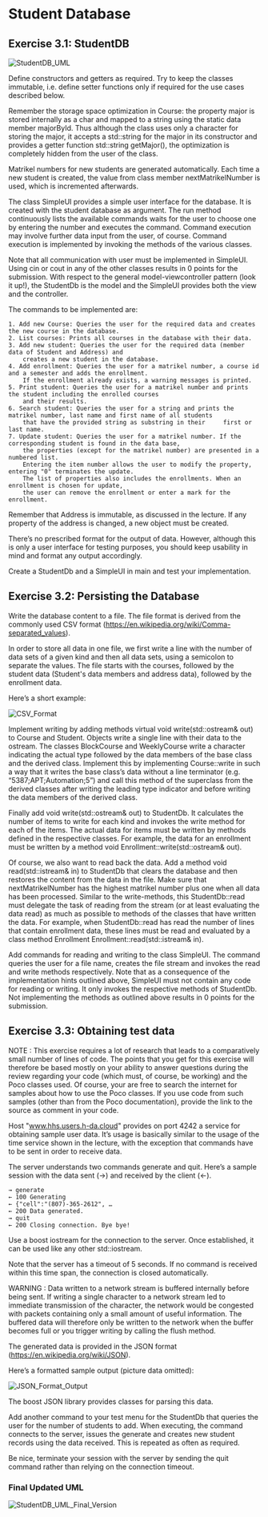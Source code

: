 # Student Database 

## Exercise 3.1: StudentDB

![StudentDB_UML](https://github.com/GirishTabaraddi/StudentDB/blob/feature/add-basic-info-to-studentDB/StudentDB_UML.png)

Define constructors and getters as required. Try to keep the classes immutable, i.e. define setter functions only if required for the use cases described below. 

Remember the storage space optimization in Course: the property major is stored internally as a char and mapped to a string using the static data member majorById. Thus although the class uses only a character for storing the major, it accepts a std::string for the major in its constructor and provides a getter function std::string getMajor(), the optimization is completely hidden from the user of the class.

Matrikel numbers for new students are generated automatically. Each time a new student is created, the value from class member nextMatrikelNumber is used, which is incremented afterwards.

The class SimpleUI provides a simple user interface for the database. It is created with the student database as argument. The run method continuously lists the available commands  waits for the user to choose one by entering the number and executes the command. Command execution may involve further data input from the user, of course. Command execution is implemented by invoking the methods of the various classes. 

Note that all communication with user must be implemented in SimpleUI. Using cin or cout in any of the other classes results in 0 points for the submission. With respect to the general model-viewcontroller pattern (look it up!), the StudentDb is the model and the SimpleUI provides both the view and the controller.

The commands to be implemented are:

	1. Add new Course: Queries the user for the required data and creates the new course in the database.
	2. List courses: Prints all courses in the database with their data.
	3. Add new student: Queries the user for the required data (member data of Student and Address) and 
 		creates a new student in the database. 
	4. Add enrollment: Queries the user for a matrikel number, a course id and a semester and adds the enrollment. 
 		If the enrollment already exists, a warning messages is printed.
	5. Print student: Queries the user for a matrikel number and prints the student including the enrolled courses 
 		and their results.
	6. Search student: Queries the user for a string and prints the matrikel number, last name and first name of all students 
 		that have the provided string as substring in their 	first or last name. 
	7. Update student: Queries the user for a matrikel number. If the corresponding student is found in the data base, 
 		the properties (except for the matrikel number) are presented in a numbered list.     
		Entering the item number allows the user to modify the property, entering "0" terminates the update. 
  		The list of properties also includes the enrollments. When an enrollment is chosen for update, 
		the user can remove the enrollment or enter a mark for the enrollment.

Remember that Address is immutable, as discussed in the lecture. If any property of the address is changed, a new object must be created.

There’s no prescribed format for the output of data. However, although this is only a user interface for testing purposes, you should keep usability in mind and format any output accordingly.

Create a StudentDb and a SimpleUI in main and test your implementation.

## Exercise 3.2: Persisting the Database

Write the database content to a file. The file format is derived from the commonly used CSV format (https://en.wikipedia.org/wiki/Comma-separated_values). 

In order to store all data in one file, we first write a line with the number of data sets of a given kind and then all data sets, using a semicolon to separate the values. The file starts with the courses, followed by the student data (Student's data members and address data), followed by the enrollment data.

Here’s a short example:

![CSV_Format](https://github.com/GirishTabaraddi/StudentDB/blob/feature/add-basic-info-to-studentDB/CSV_Format.png)

Implement writing by adding methods virtual void write(std::ostream& out) to Course and Student. Objects write a single line with their data to the ostream. The classes BlockCourse and
WeeklyCourse write a character indicating the actual type followed by the data members of the base class and the derived class. Implement this by implementing Course::write in such a way that it writes the base class’s data without a line terminator (e.g. “5387;APT;Automation;5”) and call this method of the superclass from the derived classes after writing the leading type indicator and before writing the data members of the derived class.

Finally add void write(std::ostream& out) to StudentDb. It calculates the number of items to write for each kind and invokes the write method for each of the items. The actual data for items must be written by methods defined in the respective classes. For example, the data for an enrollment must be written by a method void Enrollment::write(std::ostream& out).

Of course, we also want to read back the data. Add a method void read(std::istream& in) to StudentDb that clears the database and then restores the content from the data in the file. Make sure that nextMatrikelNumber has the highest matrikel number plus one when all data has been processed. Similar to the write-methods, this StudentDb::read must delegate the task of reading from the stream (or at least evaluating the data read) as much as possible to methods of the classes that have written the data. For example, when StudentDb::read has read the number of lines that contain enrollment data, these lines must be read and evaluated by a class method Enrollment Enrollment::read(std::istream& in).

Add commands for reading and writing to the class SimpleUI. The command queries the user for a file name, creates the file stream and invokes the read and write methods respectively. Note that as a consequence of the implementation hints outlined above, SimpleUI must not contain any code for reading or writing. It only invokes the respective methods of StudentDb. Not implementing the methods as outlined above results in 0 points for the submission.

## Exercise 3.3: Obtaining test data

NOTE :  This exercise requires a lot of research that leads to a comparatively small number of lines of code. The points that you get for this exercise will therefore be based mostly on your ability to answer questions during the review regarding your code (which must, of course, be working) and the Poco classes used. Of course, your are free to search the internet for samples about how to use the Poco classes. If you use code from such samples (other than from the Poco documentation), provide the link to the source as comment in your code.

Host "www.hhs.users.h-da.cloud" provides on port 4242 a service for obtaining sample user data. It’s usage is basically similar to the usage of the time service shown in the lecture, with the exception that commands have to be sent in order to receive data.

The server understands two commands generate and quit. Here’s a sample session with the data sent (→) and received by the client (←).

	→ generate
	← 100 Generating
	← {"cell":"(807)-365-2612", …
	← 200 Data generated.
	→ quit
	← 200 Closing connection. Bye bye!

Use a boost iostream for the connection to the server. Once established, it can be used like any other std::iostream.

Note that the server has a timeout of 5 seconds. If no command is received within this time span, the connection is closed automatically.

WARNING : Data written to a network stream is buffered internally before being sent. If writing a single character to a network stream led to immediate transmission of the character, the network would be congested with packets containing only a small amount of useful information. The buffered data will therefore only be written to the network when the buffer becomes full or you trigger writing by calling the flush method.

The generated data is provided in the JSON format (https://en.wikipedia.org/wiki/JSON). 

Here’s a formatted sample output (picture data omitted):

![JSON_Format_Output](https://github.com/GirishTabaraddi/StudentDB/blob/feature/add-basic-info-to-studentDB/JSON_Format_Output.png)

The boost JSON library provides classes for parsing this data.

Add another command to your test menu for the StudentDb that queries the user for the number of students to add. When executing, the command connects to the server, issues the generate and creates new student records using the data received. This is repeated as often as required.

Be nice, terminate your session with the server by sending the quit command rather than relying on the connection timeout.

### Final Updated UML

![StudentDB_UML_Final_Version](https://github.com/GirishTabaraddi/StudentDB/blob/feature/branch-to-add-extra-changes-if-needed/StudentDB_UML_Final_Version.png)
